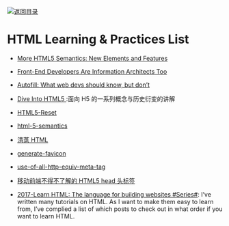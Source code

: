 [![返回目录](https://user-images.githubusercontent.com/5803001/38079637-ff0abcf0-3371-11e8-9b76-ad651620afc7.jpg)](https://github.com/wx-chevalier/Awesome-Lists)

# HTML  Learning & Practices List

* [More HTML5 Semantics: New Elements and Features](http://6me.us/RAy)

* [Front-End Developers Are Information Architects Too](https://24ways.org/2016/front-end-developers-are-information-architects-too)

* [Autofill: What web devs should know, but don’t](https://cloudfour.com/thinks/autofill-what-web-devs-should-know-but-dont/)

* [Dive Into HTML5 ](http://diveintohtml5.info/table-of-contents.html#storage):面向 H5 的一系列概念与历史衍变的讲解

* [HTML5-Reset](https://github.com/murtaugh/HTML5-Reset)

* [html-5-semantics](http://www.hongkiat.com/blog/html-5-semantics/)

* [清蒸 HTML](https://zhuanlan.zhihu.com/p/22909445)

* [generate-favicon](http://www.generate-favicon.com/)

* [use-of-all-http-equiv-meta-tag](http://www.frontendevelopers.com/use-of-all-http-equiv-meta-tag/)

* [移动前端不得不了解的 HTML5 head 头标签](http://www.css88.com/archives/6410)

* [2017-Learn HTML: The language for building websites #Series#](https://codetheweb.blog/learn/html/):
  I’ve written many tutorials on HTML. As I want to make them easy to learn from, I’ve complied a list of which posts to check out in what order if you want to learn HTML.
